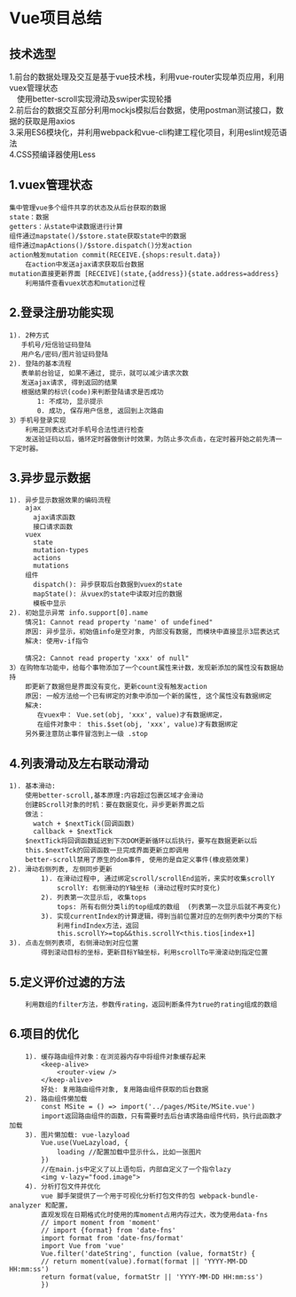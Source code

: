 ﻿# Vue项目总结

## 技术选型  
1.前台的数据处理及交互是基于vue技术栈，利用vue-router实现单页应用，利用vuex管理状态  
&emsp;使用better-scroll实现滑动及swiper实现轮播  
2.前后台的数据交互部分利用mockjs模拟后台数据，使用postman测试接口，数据的获取是用axios  
3.采用ES6模块化，并利用webpack和vue-cli构建工程化项目，利用eslint规范语法  
4.CSS预编译器使用Less  

## 1.vuex管理状态
	集中管理vue多个组件共享的状态及从后台获取的数据
	state：数据
	getters：从state中读数据进行计算
	组件通过mapstate()/$store.state获取state中的数据
	组件通过mapActions()/$store.dispatch()分发action
	action触发mutation commit(RECEIVE.{shops:result.data})
		在action中发送ajax请求获取后台数据
	mutation直接更新界面 [RECEIVE](state,{address}){state.address=address}
		利用插件查看vuex状态和mutation过程
## 2.登录注册功能实现
	1). 2种方式
	   手机号/短信验证码登陆
	   用户名/密码/图片验证码登陆
	2). 登陆的基本流程
	   表单前台验证, 如果不通过, 提示，就可以减少请求次数
	   发送ajax请求, 得到返回的结果
	   根据结果的标识(code)来判断登陆请求是否成功
	       1: 不成功, 显示提示
	       0. 成功, 保存用户信息, 返回到上次路由
	3）手机号登录实现
		利用正则表达式对手机号合法性进行检查
		发送验证码以后，循环定时器做倒计时效果，为防止多次点击，在定时器开始之前先清一下定时器。
## 3.异步显示数据
	1). 异步显示数据效果的编码流程
	    ajax
	      ajax请求函数
	      接口请求函数
	    vuex
	      state
	      mutation-types
	      actions
	      mutations
	    组件
	      dispatch(): 异步获取后台数据到vuex的state
	      mapState(): 从vuex的state中读取对应的数据
	      模板中显示
	2). 初始显示异常 info.support[0].name
	    情况1: Cannot read property 'name' of undefined"
	    原因: 异步显示，初始值info是空对象, 内部没有数据, 而模块中直接显示3层表达式
	    解决: 使用v-if指令
	    
	    情况2: Cannot read property 'xxx' of null"
	3）在购物车功能中，给每个事物添加了一个count属性来计数，发现新添加的属性没有数据劫持
		即更新了数据但是界面没有变化，更新count没有触发action
		原因: 一般方法给一个已有绑定的对象中添加一个新的属性, 这个属性没有数据绑定
	    解决: 
	       在vuex中： Vue.set(obj, 'xxx', value)才有数据绑定，
	       在组件对象中： this.$set(obj, 'xxx', value)才有数据绑定
		另外要注意防止事件冒泡到上一级 .stop

## 4.列表滑动及左右联动滑动
    1). 基本滑动:
        使用better-scroll,基本原理:内容超过包裹区域才会滑动
        创建BScroll对象的时机：要在数据变化，异步更新界面之后
    	做法：
          watch + $nextTick(回调函数)
          callback + $nextTick
    	$nextTick将回调函数延迟到下次DOM更新循环以后执行，要写在数据更新以后
    	this.$nextTck的回调函数一旦完成界面更新立即调用
    	better-scroll禁用了原生的dom事件, 使用的是自定义事件(橡皮筋效果)
    2). 滑动右侧列表, 左侧同步更新
            1). 在滑动过程中, 通过绑定scroll/scrollEnd监听，来实时收集scrollY
    			scrollY: 右侧滑动的Y轴坐标 (滑动过程时实时变化)
            2). 列表第一次显示后, 收集tops
    			tops: 所有右侧分类li的top组成的数组  (列表第一次显示后就不再变化)
            3). 实现currentIndex的计算逻辑，得到当前位置对应的左侧列表中分类的下标
    			利用findIndex方法，返回
    			this.scrollY>=top&&this.scrollY<this.tios[index+1]		
    3). 点击左侧列表项, 右侧滑动到对应位置
    		得到滚动目标的坐标，更新目标Y轴坐标，利用scrollTo平滑滚动到指定位置
## 5.定义评价过滤的方法
		利用数组的filter方法，参数传rating，返回判断条件为true的rating组成的数组
## 6.项目的优化
		1). 缓存路由组件对象：在浏览器内存中将组件对象缓存起来
			<keep-alive>
				<router-view />
			</keep-alive>
			好处: 复用路由组件对象, 复用路由组件获取的后台数据
	    2). 路由组件懒加载
			const MSite = () => import('../pages/MSite/MSite.vue')
			import返回路由组件的函数，只有需要时去后台请求路由组件代码，执行此函数才加载
	    3). 图片懒加载: vue-lazyload
			Vue.use(VueLazyload, {
				loading //配置加载中显示什么，比如一张图片
			})
			//在main.js中定义了以上语句后，内部自定义了一个指令lazy
			<img v-lazy="food.image">
	    4). 分析打包文件并优化 
			vue 脚手架提供了一个用于可视化分析打包文件的包 webpack-bundle-analyzer 和配置，
			直观发现在日期格式化时使用的库moment占用内存过大，改为使用data-fns
			// import moment from 'moment'
			// import {format} from 'date-fns'
			import format from 'date-fns/format'
			import Vue from 'vue'
			Vue.filter('dateString', function (value, formatStr) {
			// return moment(value).format(format || 'YYYY-MM-DD HH:mm:ss')
			return format(value, formatStr || 'YYYY-MM-DD HH:mm:ss')
			})
